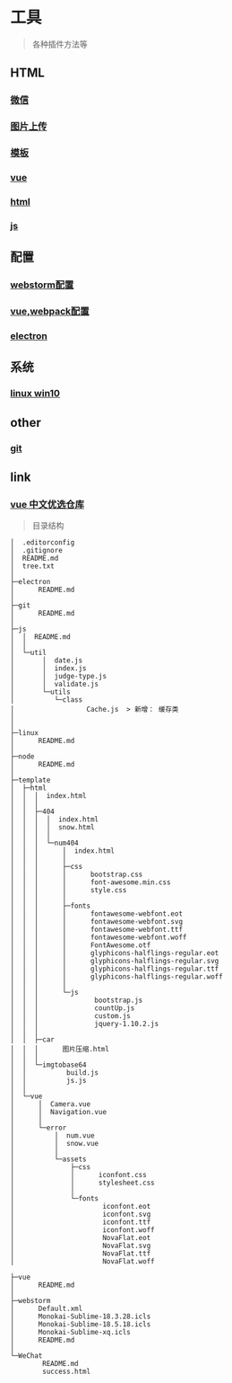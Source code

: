 # 工具

> 各种插件方法等



## HTML

### [微信](./WeChat/)


### [图片上传](./imgtobase64/)


### [模板](./template/)


### [vue](./vue/template)


### [html](./html/)


### [js](./js/)



## 配置

### [webstorm配置](./webstorm/)


### [vue,webpack配置](./vue)


### [electron](./electron/)




## 系统

### [linux win10](./linux/)



## other

### [git](./git/)



## link

### [vue 中文优选仓库](https://www.jianshu.com/p/584e46bbb873)


> 目录结构
```
│  .editorconfig
│  .gitignore
│  README.md
│  tree.txt
│
├─electron
│      README.md
│
├─git
│      README.md
│
├─js
│  │  README.md
│  │
│  └─util
│       │  date.js
│       │  index.js
│       │  judge-type.js
│       │  validate.js
│       └─utils
│          └─class
│                  Cache.js  > 新增： 缓存类
│
│
├─linux
│      README.md
│
├─node
│      README.md
│
├─template
│  ├─html
│  │  │  index.html
│  │  │
│  │  ├─404
│  │  │  │  index.html
│  │  │  │  snow.html
│  │  │  │
│  │  │  └─num404
│  │  │      │  index.html
│  │  │      │
│  │  │      ├─css
│  │  │      │      bootstrap.css
│  │  │      │      font-awesome.min.css
│  │  │      │      style.css
│  │  │      │
│  │  │      ├─fonts
│  │  │      │      fontawesome-webfont.eot
│  │  │      │      fontawesome-webfont.svg
│  │  │      │      fontawesome-webfont.ttf
│  │  │      │      fontawesome-webfont.woff
│  │  │      │      FontAwesome.otf
│  │  │      │      glyphicons-halflings-regular.eot
│  │  │      │      glyphicons-halflings-regular.svg
│  │  │      │      glyphicons-halflings-regular.ttf
│  │  │      │      glyphicons-halflings-regular.woff
│  │  │      │
│  │  │      └─js
│  │  │              bootstrap.js
│  │  │              countUp.js
│  │  │              custom.js
│  │  │              jquery-1.10.2.js
│  │  │
│  │  ├─car
│  │  │      图片压缩.html
│  │  │
│  │  └─imgtobase64
│  │          build.js
│  │          js.js
│  │
│  └─vue
│      │  Camera.vue
│      │  Navigation.vue
│      │
│      └─error
│          │  num.vue
│          │  snow.vue
│          │
│          └─assets
│              ├─css
│              │      iconfont.css
│              │      stylesheet.css
│              │
│              └─fonts
│                      iconfont.eot
│                      iconfont.svg
│                      iconfont.ttf
│                      iconfont.woff
│                      NovaFlat.eot
│                      NovaFlat.svg
│                      NovaFlat.ttf
│                      NovaFlat.woff

├─vue
│      README.md
│
├─webstorm
│      Default.xml
│      Monokai-Sublime-18.3.28.icls
│      Monokai-Sublime-18.5.18.icls
│      Monokai-Sublime-xq.icls
│      README.md
│
└─WeChat
        README.md
        success.html

```
